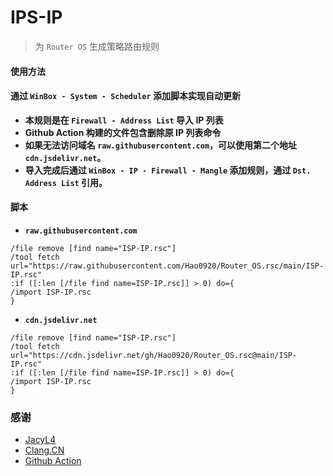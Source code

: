 IPS-IP
=
> 为 `Router OS` 生成策略路由规则
#### 使用方法
#### 通过 `WinBox - System - Scheduler` 添加脚本实现自动更新
- **本规则是在 `Firewall - Address List` 导入 IP 列表**
- **Github Action 构建的文件包含删除原 IP 列表命令**
- **如果无法访问域名 `raw.githubusercontent.com`，可以使用第二个地址 `cdn.jsdelivr.net`。**
- **导入完成后通过 `WinBox - IP - Firewall - Mangle` 添加规则，通过 `Dst. Address List` 引用。**
#### 脚本
- **`raw.githubusercontent.com`**
```
/file remove [find name="ISP-IP.rsc"]
/tool fetch url="https://raw.githubusercontent.com/Hao0920/Router_OS.rsc/main/ISP-IP.rsc"
:if ([:len [/file find name=ISP-IP.rsc]] > 0) do={
/import ISP-IP.rsc
}
```
- **`cdn.jsdelivr.net`**
```
/file remove [find name="ISP-IP.rsc"]
/tool fetch url="https://cdn.jsdelivr.net/gh/Hao0920/Router_OS.rsc@main/ISP-IP.rsc"
:if ([:len [/file find name=ISP-IP.rsc]] > 0) do={
/import ISP-IP.rsc
}
```
### 感谢
- [JacyL4](https://github.com/jacyl4)
- [Clang.CN](https://ispip.clang.cn)
- [Github Action](https://github.com/features/actions)